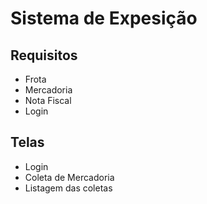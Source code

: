 # Sistema de Expesição

## Requisitos
- Frota 
- Mercadoria
- Nota Fiscal
- Login

## Telas
- Login
- Coleta de Mercadoria
- Listagem das coletas